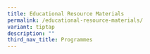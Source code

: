 ```yaml
---
title: Educational Resource Materials
permalink: /educational-resource-materials/
variant: tiptap
description: ""
third_nav_title: Programmes
---
```

